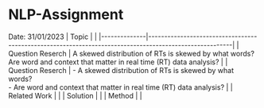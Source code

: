 # NLP-Assignment

Date: 31/01/2023
| Topic        |                                                             |
|--------------|--------------------------------------------------------------------------------------------------------|
| Question Reserch    | A skewed distribution of RTs is skewed by what words? <br /> Are word and context that matter in real time (RT) data analysis? |
| Question Reserch    | - A skewed distribution of RTs is skewed by what words? <br /> - Are word and context that matter in real time (RT) data analysis? |
| Related Work |                             |
| Solution     |  |
| Method       |  |
